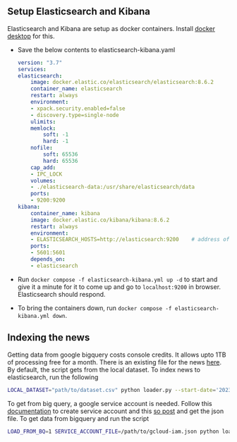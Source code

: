 ## Setup Elasticsearch and Kibana

Elasticsearch and Kibana are setup as docker containers. Install [docker desktop](https://www.docker.com/products/docker-desktop/) for this.

- Save the below contents to elasticsearch-kibana.yaml

    ```yaml
    version: "3.7"
    services:
    elasticsearch:
        image: docker.elastic.co/elasticsearch/elasticsearch:8.6.2
        container_name: elasticsearch
        restart: always
        environment:
        - xpack.security.enabled=false
        - discovery.type=single-node
        ulimits:
        memlock:
            soft: -1
            hard: -1
        nofile:
            soft: 65536
            hard: 65536
        cap_add:
        - IPC_LOCK
        volumes:
        - ./elasticsearch-data:/usr/share/elasticsearch/data
        ports:
        - 9200:9200
    kibana:
        container_name: kibana
        image: docker.elastic.co/kibana/kibana:8.6.2
        restart: always
        environment:
        - ELASTICSEARCH_HOSTS=http://elasticsearch:9200    # address of elasticsearch docker container which kibana will connect
        ports:
        - 5601:5601
        depends_on:
        - elasticsearch
    ```

- Run `docker compose -f elasticsearch-kibana.yml up -d` to start and give it a minute for it to come up and go to `localhost:9200` in browser. Elasticsearch should respond.

- To bring the containers down, run `docker compose -f elasticsearch-kibana.yml down`.

## Indexing the news

Getting data from google bigquery costs console credits. It allows upto 1TB of processing free for a month. There is an existing file for the news [here](https://drive.google.com/file/d/1HGtchfdBUDUcZstIiztEcAbzGTQiCoZb/view?usp=share_link). By default, the script gets from the local dataset. To index news to elasticsearch, run the following

```bash
LOCAL_DATASET="path/to/dataset.csv" python loader.py --start-date='2023-01-01' --end-date='2023-01-20'
```

To get from big query, a google service account is needed. Follow this [documentation](https://cloud.google.com/iam/docs/service-accounts-create) to create service account and this [so post](https://stackoverflow.com/questions/46287267/how-can-i-get-the-file-service-account-json-for-google-translate-api) and get the json file. To get data from bigquery and run the script

```bash
LOAD_FROM_BQ=1 SERVICE_ACCOUNT_FILE=/path/to/gcloud-iam.json python loader.py --start-date='2023-01-01' --end-date='2023-01-20'
```